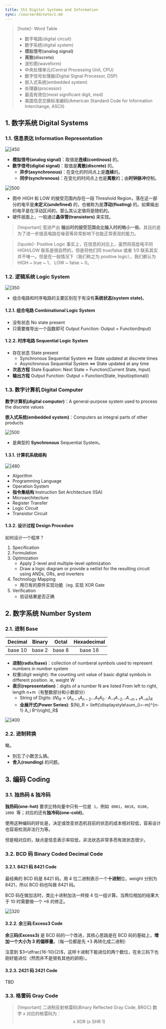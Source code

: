 ```yaml
---
title: Ch1 Digital Systems and Information
sync: /course/dd/note/1.md
---
```


> [!note]- Word Table
>
> - 数字电路(digital circuit)
> - 数字系统(digital system)
> - **模拟信号(analog signal)**
> - **离散(discrete)**
> - 波形图(waveform)
> - 中央处理单元(Central Processing Unit, CPU)
> - 数字信号处理器(Digital Signal Processor, DSP)
> - 嵌入式系统(embedded system)
> - 处理器(processor)
> - 最高有效位(most significant digit, msd)
> - 美国信息交换标准编码(American Standard Code for Information Interchange, ASCII)

## 1. 数字系统 Digital Systems

### 1.1. 信息表达 Information Representation

![|450](https://static.memset0.cn/img/v6/2024/02/29/EKlm3n1t.png)

- **模拟信号(analog signal)**：取值是**连续(continous)** 的。
- **数字信号(digital signal)**：取值是**离散(discrete)** 的。
	- **异步(asynchronous)**：在变化的时间点上是**连续**的。
	- **同步(synchronous)**：在变化的时间点上也是**离散**的；由**时钟脉冲**控制。

![|500](https://static.memset0.cn/img/v6/2024/02/29/iwTGPXzI.png)

- 图中 HIGH 和 LOW 的接受范围内存在一段 Threshold Region，落在这一部分的电平是**未定义(undefined)** 的，也被称为是**浮动(floating)** 的。如果输出的电平是在浮动区间的，那么其认定值将是随机的。
- 硬件层面上，一般通过**晶体管(transistors)** 来实现。

>[!important]  宽进严出
> **输出时的接受范围会比输入时的略小一些**。其目的是为了进一步提高电路在噪音等异常影响下也能正常表现的能力。

> [!quote]- Positive Logic
> 事实上，在信息的对应上，虽然将高低电平同 HIGH/LOW 联系是很自然的，但是将他们同 true/false 或者 1/0 联系其实并不唯一。但是在一般情况下（我们称之为 positive logic），我们都认为 HIGH ~ true ~ 1， LOW ~ false ~ 0。

### 1.2. 逻辑系统 Logic System

![|350](https://static.memset0.cn/img/v6/2024/02/29/9GqTsPkI.png)

- 组合电路和时序电路的主要区别在于有没有**系统状态(system state)**。

#### 1.2.1. 组合电路 Combinational Logic System

- 没有状态 No state present
- 只需要推导出一个函数即可 Output Function: Output = Function(Input)

#### 1.2.2. 时序电路 Sequential Logic System

- 存在状态 State present
	- Synchronous Sequential System <=> State updated at discrete times
	- Asynchronous Sequential System <=> State updated at any time
- **次态方程** State Equation: Next State = Function(Current State, Input)
- **输出方程** Output Function: Output = Function(State, Input(optional))

### 1.3. 数字计算机 Digital Computer

**数字计算机(digital computer)**：A general-purpose system used to process the discrete values

**嵌入式系统(embedded system)**：Computers as integral parts of other products


![|500](https://static.memset0.cn/img/v6/2024/02/29/p6SvckWy.png)

- 是典型的 **Synchronous** Sequential System。
#### 1.3.1. 计算机系统结构

![|480](https://static.memset0.cn/img/v6/2024/02/29/1OmqXAwc.png)

- Algorithm
- Programming Language
- Operation System
- **指令集结构** Instruction Set Architecture (ISA)
- Microarchitecture
- Register Transfer
- Logic Circuit
- Transistor Circuit

#### 1.3.2. 设计过程 Design Procedure

如何设计一个程序？

1. Specification
2. Formulation
3. Optimization
	- Apply 2-level and multiple-level optimization
	- Draw a logic diagram or provide a netlist for the resulting circuit using ANDs, ORs, and inverters
4. Technology Mapping
	- 用已有的原件实现功能（eg. 实现 XOR Gate
5. Verification
	- 验证结果是否正确


## 2. 数字系统 Number System

### 2.1. 进制 Base

| Decimal | Binary | Octal  | Hexadecimal |
| :-----: | :----: | :----: | :---------: |
| base 10 | base 2 | base 8 |   base 16   |

- **进制(radix/base)**：collection of numberal symbols used to represent numbers in number system
- 权重(digit weight): the counting unit value of basic digital symbols in different position. ie, weight W
- **表示(representation)**：digits of a number N are listed From left to right, length n+m（有整数部分和小数部分）
	- String of Digits:  $(N)_R = (A_{n-1} A_{n-2} \ldots A_1 A_0 \cdot A_{-1} A_{-2} \ldots A_{-m+1} A_{-m})_R$
	- **全展开式(Power Series)**: $(N)_R = \left(\displaystyle\sum_{i=-m}^{n-1} A_i R^i\right)_R$


![|400](https://static.memset0.cn/img/v6/2024/02/29/W6SstT31.png)

### 2.2. 进制转换

略。

- 别忘了小数怎么搞。
- **舍入(rounding)** 的问题。

## 3. 编码 Coding

### 3.1. 独热码 & 独冷码

**独热码(one-hot)** 要求比特向量中只有一位是  `1`，例如  `0001`，`0010`，`0100`，`1000`  等；对应的还有**独冷码(one-cold)**。

使用这种编码的好处是，决定或改变状态机目前的状态的成本相对较低，容易设计也容易检测非法行为等。

但是相对应的，缺点是信息表示率较低，非法状态非常多而有效状态很少。

### 3.2. BCD 码 Binary Coded Decimal Code

#### 3.2.1. 8421 码 8421 Code

最经典的 BCD 码是 8421 码，用 4 位二进制表示一个**十进制**位，weight 分别为 8421，所以 BCD 码也叫做 8421 码。

BCD 码在做加法时，类比十进制加法一样按 4 位一组计算。当两位相加的结果大于 10 时需要做一个 +6 的修正。

![|320](https://static.memset0.cn/img/v6/2024/02/29/WFiHh2bR.png)

#### 3.2.2. 余三码 Excess3 Code

**余三码(Excess3)** 是 BCD 码的一个改进，其核心思路是在 BCD 码的基础上，**增加一个大小为 3 的偏移量**。（每一位都是先 +3 再转化成二进制）

注意到 $3=\dfrac{16-10}{2}$，这样十进制下能进位的两个数位，在余三码下也刚好能进位（然而并不是很有其他的卵用）。

#### 3.2.3. 2421 码 2421 Code

TBD

### 3.3. 格雷码 Gray Code

> [!important] 二进制反射格雷码(Binary Reflected Gray Code, BRGC)
> 数字  $x$ 对应的格雷码为：
> $$x \text{ XOR } (x \text{ SHR } 1)$$


